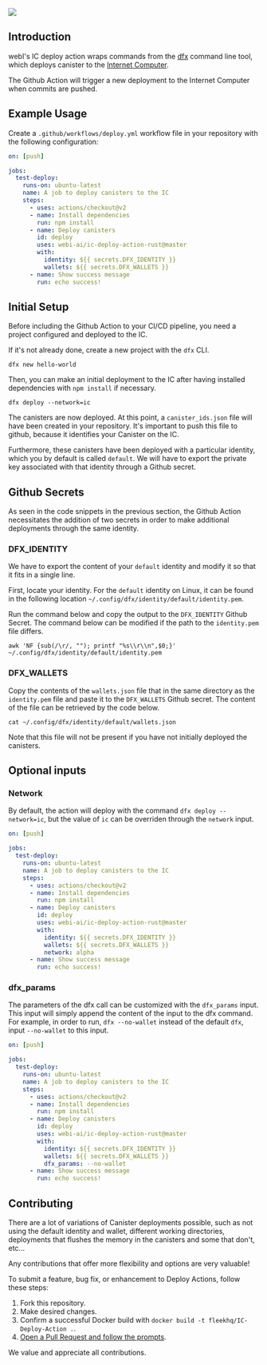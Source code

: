 ![](https://storageapi.fleek.co/fleek-team-bucket/ic-action.png)




## Introduction

webI's IC deploy action wraps commands from the [dfx](https://github.com/dfinity/docs) command line tool, which deploys canister to the [Internet Computer](https://dfinity.org/).


The Github Action will trigger a new deployment to the Internet Computer when commits are pushed.

## Example Usage

Create a `.github/workflows/deploy.yml` workflow file in your repository with the following configuration:

```yml
on: [push]

jobs:
  test-deploy:
    runs-on: ubuntu-latest
    name: A job to deploy canisters to the IC
    steps:
      - uses: actions/checkout@v2
      - name: Install dependencies
        run: npm install
      - name: Deploy canisters
        id: deploy
        uses: webi-ai/ic-deploy-action-rust@master
        with:
          identity: ${{ secrets.DFX_IDENTITY }}
          wallets: ${{ secrets.DFX_WALLETS }}
      - name: Show success message
        run: echo success!
```

## Initial Setup
Before including the Github Action to your CI/CD pipeline, you need a project configured and deployed to the IC.

If it's not already done, create a new project with the `dfx` CLI.

```
dfx new hello-world
```

Then, you can make an initial deployment to the IC after having installed dependencies with `npm install` if necessary.

```
dfx deploy --network=ic
```

The canisters are now deployed. At this point, a `canister_ids.json` file will have been created in your repository. It's important to push this file to github, because it identifies your Canister on the IC.

Furthermore, these canisters have been deployed with a particular identity, which you by default is called `default`. We will have to export the private key associated with that identity through a Github secret.

## Github Secrets
As seen in the code snippets in the previous section, the Github Action necessitates the addition of two secrets in order to make additional deployments through the same identity.

### DFX_IDENTITY
We have to export the content of your `default` identity and modify it so that it fits in a single line.

First, locate your identity. For the `default` identity on Linux, it can be found in the following location `~/.config/dfx/identity/default/identity.pem`.

Run the command below and copy the output to the `DFX_IDENTITY` Github Secret. The command below can be modified if the path to the `identity.pem` file differs.

```
awk 'NF {sub(/\r/, ""); printf "%s\\r\\n",$0;}' ~/.config/dfx/identity/default/identity.pem
```

### DFX_WALLETS
Copy the contents of the `wallets.json` file that in the same directory as the `identity.pem` file and paste it to the `DFX_WALLETS` Github secret. The content of the file can be retrieved by the code below.

```
cat ~/.config/dfx/identity/default/wallets.json
```

Note that this file will not be present if you have not initially deployed the canisters.

## Optional inputs
### Network
By default, the action will deploy with the command `dfx deploy --network=ic`, but the value of `ic` can be overriden through the `network` input.

```yml
on: [push]

jobs:
  test-deploy:
    runs-on: ubuntu-latest
    name: A job to deploy canisters to the IC
    steps:
      - uses: actions/checkout@v2
      - name: Install dependencies
        run: npm install
      - name: Deploy canisters
        id: deploy
        uses: webi-ai/ic-deploy-action-rust@master
        with:
          identity: ${{ secrets.DFX_IDENTITY }}
          wallets: ${{ secrets.DFX_WALLETS }}
          network: alpha
      - name: Show success message
        run: echo success!
```

### dfx_params
The parameters of the dfx call can be customized with the `dfx_params` input. This input will simply append the content of the input to the dfx command.
For example, in order to run, `dfx --no-wallet` instead of the default `dfx`, input `--no-wallet` to this input.

```yml
on: [push]

jobs:
  test-deploy:
    runs-on: ubuntu-latest
    name: A job to deploy canisters to the IC
    steps:
      - uses: actions/checkout@v2
      - name: Install dependencies
        run: npm install
      - name: Deploy canisters
        id: deploy
        uses: webi-ai/ic-deploy-action-rust@master
        with:
          identity: ${{ secrets.DFX_IDENTITY }}
          wallets: ${{ secrets.DFX_WALLETS }}
          dfx_params: --no-wallet
      - name: Show success message
        run: echo success!
```

## Contributing

There are a lot of variations of Canister deployments possible, such as not using the default identity and wallet, different working directories, deployments that flushes the memory in the canisters and some that don't, etc...

Any contributions that offer more flexibility and options are very valuable!

To submit a feature, bug fix, or enhancement to Deploy Actions, follow these steps:

1. Fork this repository.
2. Make desired changes.
3. Confirm a successful Docker build with `docker build -t fleekhq/IC-Deploy-Action .`.
4. [Open a Pull Request and follow the prompts](https://github.com/webi-ai/IC-Deploy-Action-rust/compare).

We value and appreciate all contributions.

